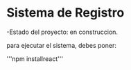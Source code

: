 <h1> Sistema de Registro</h1>

-Estado del proyecto: en construccion.

para ejecutar el sistema, debes poner:

'''npm installreact'''
